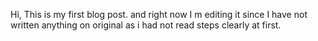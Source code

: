 Hi, This is my first blog post. and right now I m editing it  since I have not written anything on original as i had not read steps clearly at first. 
